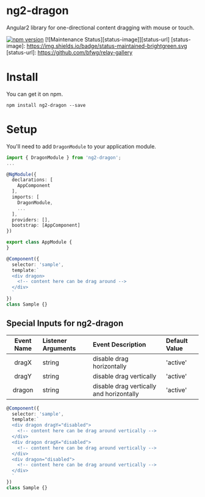 # ng2-dragon
Angular2 library for one-directional content dragging with mouse or touch.

[![npm version](https://d25lcipzij17d.cloudfront.net/badge.svg?id=js&type=6&v=1.6.0&x2=0)](https://www.npmjs.com/package/ng2-dragon)
[![Maintenance Status][status-image]][status-url]
[status-image]: https://img.shields.io/badge/status-maintained-brightgreen.svg
[status-url]: https://github.com/bfwg/relay-gallery

# Install

You can get it on npm.

```shell
npm install ng2-dragon --save
```

# Setup

You'll need to add `DragonModule` to your application module.

```typescript
import { DragonModule } from 'ng2-dragon';
...

@NgModule({
  declarations: [
    AppComponent
  ],
  imports: [
    DragonModule,
    ...
  ],
  providers: [],
  bootstrap: [AppComponent]
})

export class AppModule {
}

```

```typescript
@Component({
  selector: 'sample',
  template:`
  <div dragon>
    <!-- content here can be drag around -->
  </div>
  `
})
class Sample {}
```
## Special Inputs for ng2-dragon

| Event Name |      Listener Arguments      |  Event Description | Default Value
| :---------: |:---|:-----|:---|
| dragX | string | disable drag horizontally | 'active' |
| dragY | string | disable drag vertically | 'active' |
| dragon | string | disable drag vertically and horizontally | 'active' |

```typescript
@Component({
  selector: 'sample',
  template:`
  <div dragon dragY="disabled">
    <!-- content here can be drag around vertically -->
  </div>
  <div dragon dragX="disabled">
    <!-- content here can be drag around vertically -->
  </div>
  <div dragon="disabled">
    <!-- content here can be drag around vertically -->
  </div>
  `
})
class Sample {}
```
